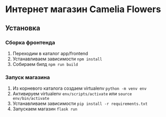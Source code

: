 # Интернет магазин Camelia Flowers

## Установка

### Сборка фронтенда

1. Переходим в каталог app/frontend
2. Устанавливаем зависимости `npm install`
3. Собираем билд `npm run build`

### Запуск магазина

1. Из корневого каталога создаем virtualenv `python -m venv env`
2. Активируем virtualenv `env/scripts/activate` или `source env/bin/activate`
3. Устанавливаем зависимости `pip install -r requirements.txt`
4. Запускаем магазин `flask run`